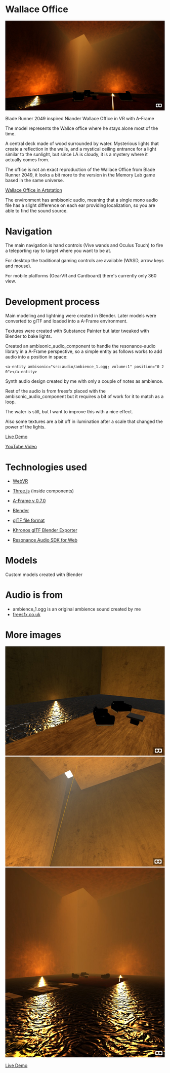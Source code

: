 # Wallace Office


![wallaceoffice1](/ss/ss4.jpg)


Blade Runner 2049 inspired Niander Wallace Office in VR with A-Frame

The model represents the Wallce office where he stays alone most of the time.

A central deck made of wood surrounded by water. Mysterious lights that create a reflection in the walls, and a mystical ceiling entrance for a light similar to the sunlight, but since LA is cloudy, it is a mystery  where it actually comes from.

The office is not an exact reproduction of the Wallace Office from Blade Runner 2049, it looks a bit more to the version in the Memory Lab game based in the same universe.

[Wallace Office in Artstation](https://www.artstation.com/artwork/90JOa)

The environment has ambisonic audio, meaning that a single mono audio file has a slight difference on each ear providing localization, so you are able to find the sound source.

# Navigation

The main navigation is hand controls (Vive wands and Oculus Touch) to fire a teleporting ray to target where you want to be at.

For desktop the traditional gaming controls are available (WASD, arrow keys and mouse).

For mobile platforms (GearVR and Cardboard) there's currently only 360 view.




# Development process

Main modeling and lightning were created in Blender. Later models were converted to glTF and loaded into a A-Frame environment.

Textures were created with Substance Painter but later tweaked with Blender to bake lights.

Created an ambisonic_audio_component to handle the resonance-audio library in a A-Frame perspective, so a simple entity as follows works to add audio into a position in space:

```
<a-entity ambisonic="src:audio/ambience_1.ogg; volume:1" position="0 2 0"></a-entity>
```

Synth audio design created by me with only a couple of notes as ambience.

Rest of the audio is from freesfx placed with the ambisonic_audio_component but it requires a bit of work for it to match as a loop.

The water is still, but I want to improve this with a nice effect.

Also some textures are a bit off in ilumination after a scale that changed the power of the lights.


[Live Demo](https://absulit.github.io/wallace_office_aframe/)


[YouTube Video](https://www.youtube.com/watch?v=dAiCV090QfM)

# Technologies used

- [WebVR](https://webvr.info/)
- [Three.js](https://threejs.org/) (inside components)
- [A-Frame v 0.7.0](https://aframe.io/)
- [Blender](https://www.blender.org/)
- [glTF file format](https://www.khronos.org/gltf/)
- [Khronos glTF Blender Exporter](https://github.com/KhronosGroup/glTF-Blender-Exporter)

- [Resonance Audio SDK for Web](https://github.com/resonance-audio/resonance-audio-web-sdk)

# Models

Custom models created with Blender

# Audio is from

- ambience_1.ogg is an original ambience sound created by me
- [freesfx.co.uk](http://www.freesfx.co.uk/sfx/)

# More images

![wallaceoffice2](/ss/ss1.jpg)
![wallaceoffice3](/ss/ss2.jpg)
![wallaceoffice4](/ss/ss3.jpg)


[Live Demo](https://absulit.github.io/wallace_office_aframe/)
